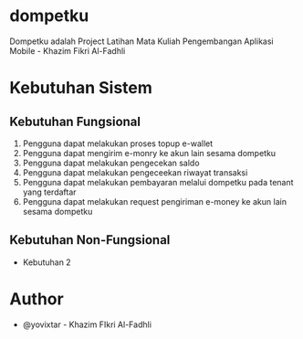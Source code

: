 # dompetku
Dompetku adalah Project Latihan Mata Kuliah Pengembangan Aplikasi Mobile - Khazim Fikri Al-Fadhli

# Kebutuhan Sistem
## Kebutuhan Fungsional
1. Pengguna dapat melakukan proses topup e-wallet
2. Pengguna dapat mengirim e-monry ke akun lain sesama dompetku
3. Pengguna dapat melakukan pengecekan saldo
4. Pengguna dapat melakukan pengeceekan riwayat transaksi
5. Pengguna dapat melakukan pembayaran melalui dompetku pada tenant yang terdaftar
6. Pengguna dapat melakukan request pengiriman e-money ke akun lain sesama dompetku


## Kebutuhan Non-Fungsional
- Kebutuhan 2

# Author
- @yovixtar - Khazim FIkri Al-Fadhli
